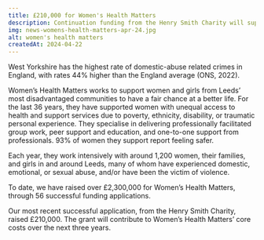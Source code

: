 ```yaml
---
title: £210,000 for Women's Health Matters
description: Continuation funding from the Henry Smith Charity will support the charity's work with women and girls from Leeds' most disadvantaged communities.
img: news-womens-health-matters-apr-24.jpg
alt: women's health matters
createdAt: 2024-04-22
---
```


West Yorkshire has the highest rate of domestic-abuse related crimes in England, with rates 44% higher than the England average (ONS, 2022). 

Women’s Health Matters works to support women and girls from Leeds’ most disadvantaged communities to have a fair chance at a better life. For the last 36 years, they have supported women with unequal access to health and support services due to poverty, ethnicity, disability, or traumatic personal experience. They specialise in delivering professionally facilitated group work, peer support and education, and one-to-one support from professionals. 93% of women they support report feeling safer.

Each year, they work intensively with around 1,200 women, their families, and girls in and around Leeds, many of whom have experienced domestic, emotional, or sexual abuse, and/or have been the victim of violence. 

To date, we have raised over £2,300,000 for Women’s Health Matters, through 56 successful funding applications.

Our most recent successful application, from the Henry Smith Charity, raised £210,000. The grant will contribute to Women’s Health Matters’ core costs over the next three years. 